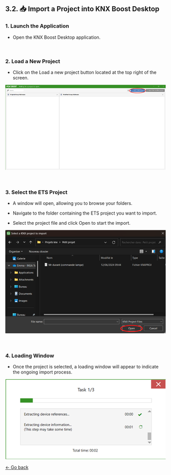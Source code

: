 ## 3.2. 📥 Import a Project into KNX Boost Desktop

### 1. Launch the Application

- Open the KNX Boost Desktop application.<br>
  <br>
  <br>
### 2. Load a New Project

- Click on the Load a new project button located at the top right of the screen.

![img_19.png](pictures/img_19.png)<br>
<br>
<br>
### 3. Select the ETS Project

- A window will open, allowing you to browse your folders.

- Navigate to the folder containing the ETS project you want to import.

- Select the project file and click Open to start the import.

![img_20.png](pictures/img_20.png)<br>
<br>
<br>
### 4. Loading Window

- Once the project is selected, a loading window will appear to indicate the ongoing import process.

![img_21.png](pictures/img_21.png)

[← Go back](../README-EN.md)
